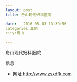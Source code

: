 ```yaml
--- 
layout: post 
title: 舟山现代妇科医院

date:   2016-05-03 13:39:56 
categories:其他  
city:舟山
  
--- 
```

   
舟山现代妇科医院

信息
 - 网址 http://www.zsxdfk.com


